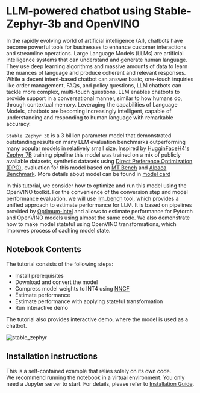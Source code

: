 # LLM-powered chatbot using Stable-Zephyr-3b and OpenVINO

In the rapidly evolving world of artificial intelligence (AI), chatbots have become powerful tools for businesses to enhance customer interactions and streamline operations. 
Large Language Models (LLMs) are artificial intelligence systems that can understand and generate human language. They use deep learning algorithms and massive amounts of data to learn the nuances of language and produce coherent and relevant responses.
While a decent intent-based chatbot can answer basic, one-touch inquiries like order management, FAQs, and policy questions, LLM chatbots can tackle more complex, multi-touch questions. LLM enables chatbots to provide support in a conversational manner, similar to how humans do, through contextual memory. Leveraging the capabilities of Language Models, chatbots are becoming increasingly intelligent, capable of understanding and responding to human language with remarkable accuracy.

`Stable Zephyr 3B` is a 3 billion parameter model that demonstrated outstanding results on many LLM evaluation benchmarks outperforming many popular models in relatively small size. Inspired by [HugginFaceH4's Zephyr 7B](https://huggingface.co/HuggingFaceH4/zephyr-7b-beta) training pipeline this model was trained on a mix of publicly available datasets, synthetic datasets using [Direct Preference Optimization (DPO)](https://arxiv.org/abs/2305.18290), evaluation for this model based on [MT Bench](https://tatsu-lab.github.io/alpaca_eval/) and [Alpaca Benchmark](https://tatsu-lab.github.io/alpaca_eval/). More details about model can be found in [model card](https://huggingface.co/stabilityai/stablelm-zephyr-3b)

In this tutorial, we consider how to optimize and run this model using the OpenVINO toolkit. For the convenience of the conversion step and model performance evaluation, we will use [llm_bench](https://github.com/openvinotoolkit/openvino.genai/tree/master/llm_bench/python) tool, which provides a unified approach to estimate performance for LLM. It is based on pipelines provided by [Optimum-Intel](https://github.com/huggingface/optimum-intel) and allows to estimate performance for Pytorch and OpenVINO models using almost the same code. We also demonstrate how to make model stateful using OpenVINO transformations, which improves process of caching model state.

## Notebook Contents

The tutorial consists of the following steps:

- Install prerequisites
- Download and convert the model
- Compress model weights to INT4 using [NNCF](https://github.com/openvinotoolkit/nncf)
- Estimate performance
- Estimate performance with applying stateful transformation
- Run interactive demo

The tutorial also provides interactive demo, where the model is used as a chatbot.

![stable_zephyr](https://github.com/openvinotoolkit/openvino_notebooks/assets/29454499/cfac6ddb-6f22-4343-855c-e513269cf2bf)

## Installation instructions

This is a self-contained example that relies solely on its own code.</br>
We recommend running the notebook in a virtual environment. You only need a Jupyter server to start.
For details, please refer to [Installation Guide](../../README.md).
